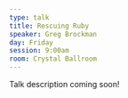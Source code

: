 ```yaml
---
type: talk
title: Rescuing Ruby
speaker: Greg Brockman
day: Friday
session: 9:00am
room: Crystal Ballroom
---
```


Talk description coming soon!
